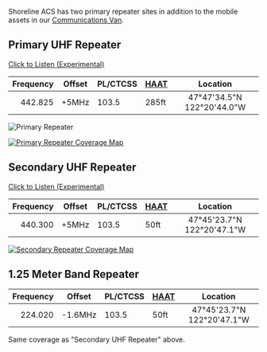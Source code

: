 
Shoreline ACS has two primary repeater sites in addition to the mobile assets in our [Communications Van](/equipment/communications_van). 

## Primary UHF Repeater

[Click to Listen (Experimental)](http://homelab.adammelton.com:8073/#freq=442825000,mod=nfm,sql=-150)

| Frequency | Offset | PL/CTCSS | [HAAT](https://en.wikipedia.org/wiki/Height_above_average_terrain) | Location |
| --: | --- | --- | --- | :-: |
| 442.825 | +5MHz | 103.5 | 285ft | 47°47'34.5"N 122°20'44.0"W

![Primary Repeater](/media/primary_repeater.png)

[![Primary Repeater Coverage Map](/media/ShorelineACS_Christa_HWTCoverage.png)](https://www.heywhatsthat.com/?view=WD69RLPG)


## Secondary UHF Repeater

[Click to Listen (Experimental)](http://homelab.adammelton.com:8073/#freq=440300000,mod=nfm,sql=-150)

| Frequency | Offset | PL/CTCSS | [HAAT](https://en.wikipedia.org/wiki/Height_above_average_terrain) | Location |
| --: | --- | --- | --- | :-: |
| 440.300 | +5MHz | 103.5 | 50ft | 47°45'23.7"N 122°20'47.1"W

[![Secondary Repeater Coverage Map](/media/ShorelineACS_FS61_HWTCoverage.png)](https://www.heywhatsthat.com/?view=CE6X1SNE)

## 1.25 Meter Band Repeater

| Frequency | Offset | PL/CTCSS | [HAAT](https://en.wikipedia.org/wiki/Height_above_average_terrain) | Location |
| --: | --- | --- | --- | :-: |
| 224.020 | -1.6MHz | 103.5 | 50ft | 47°45'23.7"N 122°20'47.1"W

Same coverage as "Secondary UHF Repeater" above. 